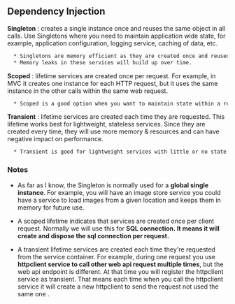 

## Dependency Injection

**Singleton** : creates a single instance once and reuses the same object in all calls. Use Singletons where you need to maintain application wide state, for example, application configuration, logging service, caching of data, etc.
```bash
  * Singletons are memory efficient as they are created once and reused everywhere.
  * Memory leaks in these services will build up over time.

```


**Scoped** : lifetime services are created once per request. For example, in MVC it creates one instance for each HTTP request, but it uses the same instance in the other calls within the same web request.
```bash
  * Scoped is a good option when you want to maintain state within a request.

```


**Transient** : lifetime services are created each time they are requested. This lifetime works best for lightweight, stateless services. Since they are created every time, they will use more memory & resources and can have negative impact on performance.
```bash
  * Transient is good for lightweight services with little or no state.

```

### Notes

- As far as I know, the Singleton is normally used for a **global single instance**. For example, you will have an image store service you could have a service to load images from a given location and keeps them in memory for future use.

- A scoped lifetime indicates that services are created once per client request. Normally we will use this for **SQL connection. It means it will create and dispose the sql connection per request.**

- A transient lifetime services are created each time they're requested from the service container. For example, during one request you use **httpclient service to call other web api request multiple times**, but the web api endpoint is different. At that time you will register the httpclient service as transient. That means each time when you call the httpclient service it will create a new httpclient to send the request not used the same one .
